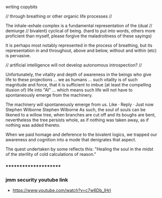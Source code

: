 ###

writing copybits

// through breathing or other organic life processes //

The inhale-exhale complex is a fundamental representation of the (dual // demiurge // bivalent) cyclical of being. (hard to put into words, others more proficient than myself, please forgive the maladroitness of these sayings)

It is perhaps most notably represented in the process of breathing, but its representation in and throughout, above and below, without and within (etc) is pervasive.

// artificial intelligence will not develop autonomous introspection? //

Unfortunately, the vitality and depth of awareness in the beings who give life to these projections ... we as humans ... such vitality is of such magnitude and force, that it is sufficient to imbue (at least the compelling illusion of) life into "AI" ... which means such life will not have to spontaneously emerge from the machinery.

The machinery will spontaneously emerge from us.
Like · Reply · Just now
Stephen Wilborne
Stephen Wilborne As such, the soul of souls can be likened to a willow tree, when branches are cut off and its boughs are bent, nevertheless the tree persists whole, as if nothing was taken away, as if nothing was added thereto.

When we paid homage and deference to the bivalent logics, we trapped our awareness and cognition into a mode that denigrates that aspect. 

The quest undertaken by some reflects this: "Healing the soul in the midst of the sterility of cold calculations of reason."

### ********************
### jmm security youtube link
* https://www.youtube.com/watch?v=c7w6Db_IHrI


